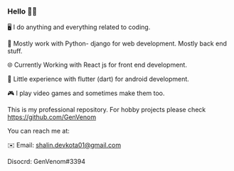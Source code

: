 ### Hello 👋👋

🖥️ I do anything and everything related to coding. 

🐍 Mostly work with Python- django for web development. Mostly back end stuff.

🌐 Currently Working with React js for front end development.

📱 Little experience with flutter (dart) for android development.

🎮 I play video games and sometimes make them too.

This is my professional repository. For hobby projects please check https://github.com/GenVenom

You can reach me at:

✉️ Email: shalin.devkota01@gmail.com

Disocrd: GenVenom#3394



